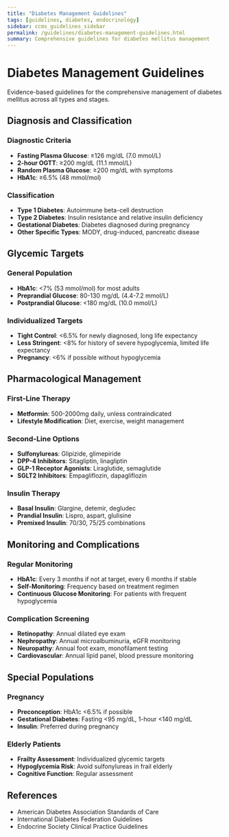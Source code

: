```yaml
---
title: "Diabetes Management Guidelines"
tags: [guidelines, diabetes, endocrinology]
sidebar: ccms_guidelines_sidebar
permalink: /guidelines/diabetes-management-guidelines.html
summary: Comprehensive guidelines for diabetes mellitus management
---
```


# Diabetes Management Guidelines

Evidence-based guidelines for the comprehensive management of diabetes mellitus across all types and stages.

## Diagnosis and Classification

### Diagnostic Criteria
- **Fasting Plasma Glucose**: ≥126 mg/dL (7.0 mmol/L)
- **2-hour OGTT**: ≥200 mg/dL (11.1 mmol/L)
- **Random Plasma Glucose**: ≥200 mg/dL with symptoms
- **HbA1c**: ≥6.5% (48 mmol/mol)

### Classification
- **Type 1 Diabetes**: Autoimmune beta-cell destruction
- **Type 2 Diabetes**: Insulin resistance and relative insulin deficiency
- **Gestational Diabetes**: Diabetes diagnosed during pregnancy
- **Other Specific Types**: MODY, drug-induced, pancreatic disease

## Glycemic Targets

### General Population
- **HbA1c**: <7% (53 mmol/mol) for most adults
- **Preprandial Glucose**: 80-130 mg/dL (4.4-7.2 mmol/L)
- **Postprandial Glucose**: <180 mg/dL (10.0 mmol/L)

### Individualized Targets
- **Tight Control**: <6.5% for newly diagnosed, long life expectancy
- **Less Stringent**: <8% for history of severe hypoglycemia, limited life expectancy
- **Pregnancy**: <6% if possible without hypoglycemia

## Pharmacological Management

### First-Line Therapy
- **Metformin**: 500-2000mg daily, unless contraindicated
- **Lifestyle Modification**: Diet, exercise, weight management

### Second-Line Options
- **Sulfonylureas**: Glipizide, glimepiride
- **DPP-4 Inhibitors**: Sitagliptin, linagliptin
- **GLP-1 Receptor Agonists**: Liraglutide, semaglutide
- **SGLT2 Inhibitors**: Empagliflozin, dapagliflozin

### Insulin Therapy
- **Basal Insulin**: Glargine, detemir, degludec
- **Prandial Insulin**: Lispro, aspart, glulisine
- **Premixed Insulin**: 70/30, 75/25 combinations

## Monitoring and Complications

### Regular Monitoring
- **HbA1c**: Every 3 months if not at target, every 6 months if stable
- **Self-Monitoring**: Frequency based on treatment regimen
- **Continuous Glucose Monitoring**: For patients with frequent hypoglycemia

### Complication Screening
- **Retinopathy**: Annual dilated eye exam
- **Nephropathy**: Annual microalbuminuria, eGFR monitoring
- **Neuropathy**: Annual foot exam, monofilament testing
- **Cardiovascular**: Annual lipid panel, blood pressure monitoring

## Special Populations

### Pregnancy
- **Preconception**: HbA1c <6.5% if possible
- **Gestational Diabetes**: Fasting <95 mg/dL, 1-hour <140 mg/dL
- **Insulin**: Preferred during pregnancy

### Elderly Patients
- **Frailty Assessment**: Individualized glycemic targets
- **Hypoglycemia Risk**: Avoid sulfonylureas in frail elderly
- **Cognitive Function**: Regular assessment

## References
- American Diabetes Association Standards of Care
- International Diabetes Federation Guidelines
- Endocrine Society Clinical Practice Guidelines
